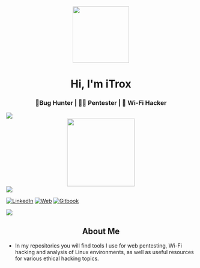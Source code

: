 <h3 align="center"> 
  <img src="https://avatars.githubusercontent.com/u/143133090?v=4" height="150"/>
</h3>

<h1 align="center">Hi, I'm iTrox</h1>  
<h3 align="center">🐞Bug Hunter | 🧑‍💻 Pentester | 🛜 Wi-Fi Hacker</h3>

<img src="https://user-images.githubusercontent.com/73097560/115834477-dbab4500-a447-11eb-908a-139a6edaec5c.gif">
<!-- Dynamic Stats Grid -->
<br>
<div align="center">
  <a href="https://github.com/iTroxB">
    <img height="180em" src="https://github-readme-stats.vercel.app/api/top-langs/?username=iTroxB&layout=donut&theme=algolia&langs_count=3"/>
  </a>
</div>
<img src="https://user-images.githubusercontent.com/73097560/115834477-dbab4500-a447-11eb-908a-139a6edaec5c.gif">

<!-- Social Badges -->
[![LinkedIn](https://img.shields.io/badge/LinkedIn-Javier_González-0077B5?style=for-the-badge&logo=linkedin&logoColor=white&labelColor=101010)](https://www.linkedin.com/in/javier-gonzalez-espinoza/)
[![Web](https://img.shields.io/badge/Website-iTrox.site-14a1f0?style=for-the-badge&logo=dev.to&logoColor=white&labelColor=101010)](https://www.itrox.site)
[![Gitbook](https://img.shields.io/badge/Gitbook-iTrox-14a1f0?style=for-the-badge&logo=dev.to&logoColor=white&labelColor=101010)](https://itrox.gitbook.io/itrox)

<img src="https://user-images.githubusercontent.com/73097560/115834477-dbab4500-a447-11eb-908a-139a6edaec5c.gif">


<!-- About Me Section -->
<h2 align="center">About Me</h2>

- In my repositories you will find tools I use for web pentesting, Wi-Fi hacking and analysis of Linux environments, as well as useful resources for various ethical hacking topics.

